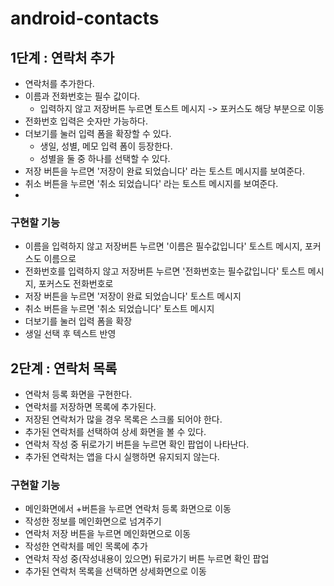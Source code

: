 # android-contacts

## 1단계 : 연락처 추가
- 연락처를 추가한다. 
- 이름과 전화번호는 필수 값이다.
  - 입력하지 않고 저장버튼 누르면 토스트 메시지 -> 포커스도 해당 부분으로 이동
- 전화번호 입력은 숫자만 가능하다.
- 더보기를 눌러 입력 폼을 확장할 수 있다.
  - 생일, 성별, 메모 입력 폼이 등장한다.
  - 성별을 둘 중 하나를 선택할 수 있다.
- 저장 버튼을 누르면 '저장이 완료 되었습니다' 라는 토스트 메시지를 보여준다. 
- 취소 버튼을 누르면 '취소 되었습니다' 라는 토스트 메시지를 보여준다.
- 
### 구현할 기능
- 이름을 입력하지 않고 저장버튼 누르면 '이름은 필수값입니다' 토스트 메시지, 포커스도 이름으로
- 전화번호를 입력하지 않고 저장버튼 누르면 '전화번호는 필수값입니다' 토스트 메시지, 포커스도 전화번호로
- 저장 버튼을 누르면 '저장이 완료 되었습니다' 토스트 메시지
- 취소 버튼을 누르면 '취소 되었습니다' 토스트 메시지
- 더보기를 눌러 입력 폼을 확장
- 생일 선택 후 텍스트 반영

## 2단계 : 연락처 목록
- 연락처 등록 화면을 구현한다.
- 연락처를 저장하면 목록에 추가된다.
- 저장된 연락처가 많을 경우 목록은 스크롤 되어야 한다.
- 추가된 연락처를 선택하여 상세 화면을 볼 수 있다.
- 연락처 작성 중 뒤로가기 버튼을 누르면 확인 팝업이 나타난다.
- 추가된 연락처는 앱을 다시 실행하면 유지되지 않는다.

### 구현할 기능
- 메인화면에서 +버튼을 누르면 연락처 등록 화면으로 이동
- 작성한 정보를 메인화면으로 넘겨주기
- 연락처 저장 버튼을 누르면 메인화면으로 이동
- 작성한 연락처를 메인 목록에 추가
- 연락처 작성 중(작성내용이 있으면) 뒤로가기 버튼 누르면 확인 팝업
- 추가된 연락처 목록을 선택하면 상세화면으로 이동